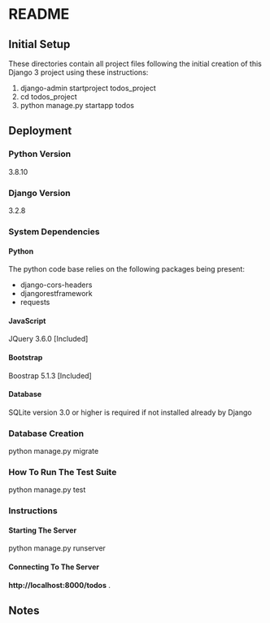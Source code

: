 # README

## Initial Setup

These directories contain all project files following the initial creation of
this Django 3 project using these instructions:

1. django-admin startproject todos_project
2. cd todos_project
3. python manage.py startapp todos

## Deployment

### Python Version

3.8.10

### Django Version

3.2.8

### System Dependencies

#### Python

The python code base relies on the following packages being present:

* django-cors-headers
* djangorestframework
* requests

#### JavaScript

JQuery 3.6.0 [Included]

#### Bootstrap

Boostrap 5.1.3 [Included]

#### Database

SQLite version 3.0 or higher is required if not installed already by Django

### Database Creation

python manage.py migrate

### How To Run The Test Suite

python manage.py test

### Instructions

#### Starting The Server

python manage.py runserver

#### Connecting To The Server

**http://localhost:8000/todos** .

## Notes
